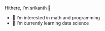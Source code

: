   Hithere, I’m srikanth 👋
- 👀 I’m interested in math and programming
- 🌱 I’m currently learning data science
  

<!---
solankisrikanth/solankisrikanth is a ✨ special ✨ repository because its `README.md` (this file) appears on your GitHub profile.
You can click the Preview link to take a look at your changes.
--->
